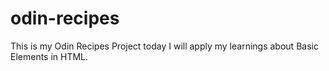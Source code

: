 # odin-recipes

This is my Odin Recipes Project today I will apply my learnings about Basic Elements in HTML. 